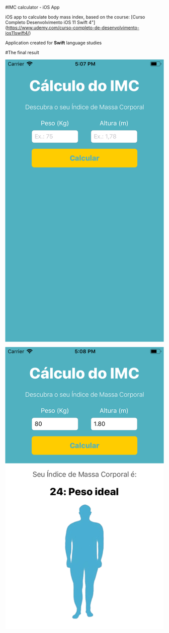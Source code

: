 #IMC calculator - iOS App

iOS app to calculate body mass index, based on the course: 
[Curso Completo Desenvolvimento iOS 11 Swift 4"] (https://www.udemy.com/curso-completo-de-desenvolvimento-ios11swift4/)

Application created for __Swift__ language studies

#The final result

![IMC Calculator - First Screen](imc-calculator-first-screen.png)

![IMC Calculator - Result Screen](imc-calculator-result-screen.png)
